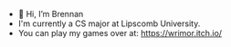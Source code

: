 - 👋 Hi, I’m Brennan
- I'm currently a CS major at Lipscomb University. 
- You can play my games over at: https://wrimor.itch.io/ 
<!---
Wrimo/Wrimo is a ✨ special ✨ repository because its `README.md` (this file) appears on your GitHub profile.
You can click the Preview link to take a look at your changes.
--->
